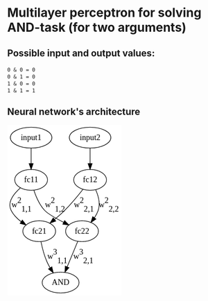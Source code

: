 # Multilayer perceptron for solving AND-task (for two arguments)

## Possible input and output values:
```
0 & 0 = 0
0 & 1 = 0
1 & 0 = 0
1 & 1 = 1
```

## Neural network's architecture
![alt text](bool_and.png)